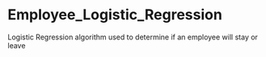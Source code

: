 # Employee_Logistic_Regression
Logistic Regression algorithm used to determine if an employee will stay or leave
